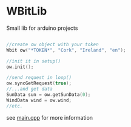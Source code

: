 # WBitLib
Small lib for arduino projects

````cpp

//create ow object with your token
Wbit ow("*TOKEN*", "Cork", "Ireland", "en");

//init it in setup()
ow.init();

//send request in loop()
ow.syncGetRequest(true);
//...and get data
SunData sun = ow.getSunData(0);
WindData wind = ow.wind;
//etc.
````
see [main.cpp](https://github.com/abramovdv/WBitLib/blob/master/src/main.cpp) for more information
